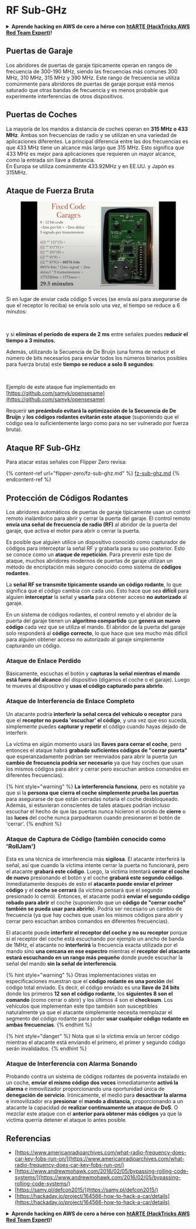 # RF Sub-GHz

<details>

<summary><strong>Aprende hacking en AWS de cero a héroe con</strong> <a href="https://training.hacktricks.xyz/courses/arte"><strong>htARTE (HackTricks AWS Red Team Expert)</strong></a><strong>!</strong></summary>

Otras formas de apoyar a HackTricks:

* Si quieres ver a tu **empresa anunciada en HackTricks** o **descargar HackTricks en PDF** revisa los [**PLANES DE SUSCRIPCIÓN**](https://github.com/sponsors/carlospolop)!
* Consigue el [**merchandising oficial de PEASS & HackTricks**](https://peass.creator-spring.com)
* Descubre [**La Familia PEASS**](https://opensea.io/collection/the-peass-family), nuestra colección de [**NFTs**](https://opensea.io/collection/the-peass-family) exclusivos
* **Únete al grupo de** 💬 [**Discord**](https://discord.gg/hRep4RUj7f) o al [**grupo de telegram**](https://t.me/peass) o **sígueme** en **Twitter** 🐦 [**@carlospolopm**](https://twitter.com/carlospolopm)**.**
* **Comparte tus trucos de hacking enviando PRs a los repositorios de github de** [**HackTricks**](https://github.com/carlospolop/hacktricks) y [**HackTricks Cloud**](https://github.com/carlospolop/hacktricks-cloud).

</details>

## Puertas de Garaje

Los abridores de puertas de garaje típicamente operan en rangos de frecuencia de 300-190 MHz, siendo las frecuencias más comunes 300 MHz, 310 MHz, 315 MHz y 390 MHz. Este rango de frecuencia se utiliza comúnmente para abridores de puertas de garaje porque está menos saturado que otras bandas de frecuencia y es menos probable que experimente interferencias de otros dispositivos.

## Puertas de Coches

La mayoría de los mandos a distancia de coches operan en **315 MHz o 433 MHz**. Ambas son frecuencias de radio y se utilizan en una variedad de aplicaciones diferentes. La principal diferencia entre las dos frecuencias es que 433 MHz tiene un alcance más largo que 315 MHz. Esto significa que 433 MHz es mejor para aplicaciones que requieren un mayor alcance, como la entrada sin llave a distancia.\
En Europa se utiliza comúnmente 433.92MHz y en EE.UU. y Japón es 315MHz.

## **Ataque de Fuerza Bruta**

<figure><img src="../../.gitbook/assets/image (4) (3) (2).png" alt=""><figcaption></figcaption></figure>

Si en lugar de enviar cada código 5 veces (se envía así para asegurarse de que el receptor lo reciba) se envía solo una vez, el tiempo se reduce a 6 minutos:

<figure><img src="../../.gitbook/assets/image (1) (1) (2) (2).png" alt=""><figcaption></figcaption></figure>

y si **eliminas el periodo de espera de 2 ms** entre señales puedes **reducir el tiempo a 3 minutos.**

Además, utilizando la Secuencia de De Bruijn (una forma de reducir el número de bits necesarios para enviar todos los números binarios posibles para fuerza bruta) este **tiempo se reduce a solo 8 segundos**:

<figure><img src="../../.gitbook/assets/image (5) (2) (3).png" alt=""><figcaption></figcaption></figure>

Ejemplo de este ataque fue implementado en [https://github.com/samyk/opensesame](https://github.com/samyk/opensesame)

Requerir **un preámbulo evitará la optimización de la Secuencia de De Bruijn** y **los códigos rodantes evitarán este ataque** (suponiendo que el código sea lo suficientemente largo como para no ser vulnerado por fuerza bruta).

## Ataque RF Sub-GHz

Para atacar estas señales con Flipper Zero revisa:

{% content-ref url="flipper-zero/fz-sub-ghz.md" %}
[fz-sub-ghz.md](flipper-zero/fz-sub-ghz.md)
{% endcontent-ref %}

## Protección de Códigos Rodantes

Los abridores automáticos de puertas de garaje típicamente usan un control remoto inalámbrico para abrir y cerrar la puerta del garaje. El control remoto **envía una señal de frecuencia de radio (RF)** al abridor de la puerta del garaje, que activa el motor para abrir o cerrar la puerta.

Es posible que alguien utilice un dispositivo conocido como capturador de códigos para interceptar la señal RF y grabarla para su uso posterior. Esto se conoce como un **ataque de repetición**. Para prevenir este tipo de ataque, muchos abridores modernos de puertas de garaje utilizan un método de encriptación más seguro conocido como sistema de **códigos rodantes**.

La **señal RF se transmite típicamente usando un código rodante**, lo que significa que el código cambia con cada uso. Esto hace que sea **difícil** para alguien **interceptar** la señal y **usarla** para obtener acceso **no autorizado** al garaje.

En un sistema de códigos rodantes, el control remoto y el abridor de la puerta del garaje tienen un **algoritmo compartido** que **genera un nuevo código** cada vez que se utiliza el mando. El abridor de la puerta del garaje solo responderá al **código correcto**, lo que hace que sea mucho más difícil para alguien obtener acceso no autorizado al garaje simplemente capturando un código.

### **Ataque de Enlace Perdido**

Básicamente, escuchas el botón y **capturas la señal mientras el mando está fuera del alcance** del dispositivo (digamos el coche o el garaje). Luego te mueves al dispositivo y **usas el código capturado para abrirlo**.

### Ataque de Interferencia de Enlace Completo

Un atacante podría **interferir la señal cerca del vehículo o receptor** para que el **receptor no pueda 'escuchar' el código**, y una vez que eso suceda, simplemente puedes **capturar y repetir** el código cuando hayas dejado de interferir.

La víctima en algún momento usará las **llaves para cerrar el coche**, pero entonces el ataque habrá **grabado suficientes códigos de "cerrar puerta"** que esperanzadamente podrían ser reenviados para abrir la puerta (un **cambio de frecuencia podría ser necesario** ya que hay coches que usan los mismos códigos para abrir y cerrar pero escuchan ambos comandos en diferentes frecuencias).

{% hint style="warning" %}
**La interferencia funciona**, pero es notable ya que si la **persona que cierra el coche simplemente prueba las puertas** para asegurarse de que están cerradas notaría el coche desbloqueado. Además, si estuvieran conscientes de tales ataques podrían incluso escuchar el hecho de que las puertas nunca hicieron el sonido de **cierre** o las **luces** del coche nunca parpadearon cuando presionaron el botón de 'cerrar'.
{% endhint %}

### **Ataque de Captura de Código (también conocido como 'RollJam')**

Esta es una técnica de interferencia más **sigilosa**. El atacante interferirá la señal, así que cuando la víctima intente cerrar la puerta no funcionará, pero el atacante **grabará este código**. Luego, la víctima intentará **cerrar el coche de nuevo** presionando el botón y el coche **grabará este segundo código**.\
Inmediatamente después de esto el **atacante puede enviar el primer código** y el **coche se cerrará** (la víctima pensará que el segundo presionado lo cerró). Entonces, el atacante podrá **enviar el segundo código robado para abrir** el coche (suponiendo que un **código de "cerrar coche" también se pueda usar para abrirlo**). Podría ser necesario un cambio de frecuencia (ya que hay coches que usan los mismos códigos para abrir y cerrar pero escuchan ambos comandos en diferentes frecuencias).

El atacante puede **interferir el receptor del coche y no su receptor** porque si el receptor del coche está escuchando por ejemplo un ancho de banda de 1MHz, el atacante no **interferirá** la frecuencia exacta utilizada por el mando sino **una cercana en ese espectro** mientras el **receptor del atacante estará escuchando en un rango más pequeño** donde puede escuchar la señal del mando **sin la señal de interferencia**.

{% hint style="warning" %}
Otras implementaciones vistas en especificaciones muestran que el **código rodante es una porción** del código total enviado. Es decir, el código enviado es una **llave de 24 bits** donde los primeros **12 son el código rodante**, los **siguientes 8 son el comando** (como cerrar o abrir) y los últimos 4 son el **checksum**. Los vehículos que implementan este tipo también son susceptibles naturalmente ya que el atacante simplemente necesita reemplazar el segmento del código rodante para poder **usar cualquier código rodante en ambas frecuencias**.
{% endhint %}

{% hint style="danger" %}
Nota que si la víctima envía un tercer código mientras el atacante está enviando el primero, el primer y segundo código serán invalidados.
{% endhint %}

### Ataque de Interferencia con Alarma Sonando

Probando contra un sistema de códigos rodantes de posventa instalado en un coche, **enviar el mismo código dos veces** inmediatamente **activó la alarma** e inmovilizador proporcionando una oportunidad única de **denegación de servicio**. Irónicamente, el medio para **desactivar la alarma** e inmovilizador era **presionar** el **mando a distancia**, proporcionando a un atacante la capacidad de **realizar continuamente un ataque de DoS**. O mezclar este ataque con el **anterior para obtener más códigos** ya que la víctima querría detener el ataque lo antes posible.

## Referencias

* [https://www.americanradioarchives.com/what-radio-frequency-does-car-key-fobs-run-on/](https://www.americanradioarchives.com/what-radio-frequency-does-car-key-fobs-run-on/)
* [https://www.andrewmohawk.com/2016/02/05/bypassing-rolling-code-systems/](https://www.andrewmohawk.com/2016/02/05/bypassing-rolling-code-systems/)
* [https://samy.pl/defcon2015/](https://samy.pl/defcon2015/)
* [https://hackaday.io/project/164566-how-to-hack-a-car/details](https://hackaday.io/project/164566-how-to-hack-a-car/details)

<details>

<summary><strong>Aprende hacking en AWS de cero a héroe con</strong> <a href="https://training.hacktricks.xyz/courses/arte"><strong>htARTE (HackTricks AWS Red Team Expert)</strong></a><strong>!</strong></summary>

Otras formas de apoyar a HackTricks:

* Si quieres ver a tu **empresa anunciada en HackTricks** o **descargar HackTricks en PDF** revisa los [**PLANES DE SUSCRIPCIÓN**](https://github.com/sponsors/carlospolop)!
* Consigue el [**merchandising oficial de PEASS & HackTricks**](https://peass.creator-spring.com)
* Descubre [**La Familia PEASS**](https://opensea.io/collection/the-peass-family), nuestra colección de [**NFTs**](https://opensea.io/collection/the-peass-family) exclusivos
* **Únete al grupo de** 💬 [**Discord**](https://discord.gg/hRep4RUj7f) o al [**grupo de telegram**](https://t.me/peass) o **sígueme** en **Twitter** 🐦 [**@carlospolopm**](https://twitter.com/carlospolopm)**.**
* **Comparte tus trucos de hacking enviando PRs a los repositorios de github de** [**HackTricks**](https://github.com/carlospolop/hacktricks) y [**HackTricks Cloud**](https://github.com/carlospolop/hacktricks-cloud).

</details>
